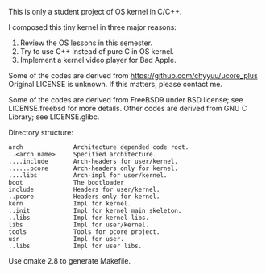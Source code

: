 This is only a student project of OS kernel in C/C++.

I composed this tiny kernel in three major reasons:

  1.  Review the OS lessons in this semester.
  2.  Try to use C++ instead of pure C in OS kernel.
  3.  Implement a kernel video player for Bad Apple.

Some of the codes are derived from https://github.com/chyyuu/ucore_plus
Original LICENSE is unknown. If this matters, please contact me.

Some of the codes are derived from FreeBSD9 under BSD license; 
see LICENSE.freebsd for more details. Other codes are derived from 
GNU C Library; see LICENSE.glibc.

Directory structure:

    arch              Architecture depended code root.
    ..<arch name>     Specified architecture.
    ....include       Arch-headers for user/kernel.
    ......pcore       Arch-headers only for kernel.
    ....libs          Arch-impl for user/kernel.
    boot              The bootloader
    include           Headers for user/kernel.
    ..pcore           Headers only for kernel.
    kern              Impl for kernel.
    ..init            Impl for kernel main skeleton.
    ..libs            Impl for kernel libs.
    libs              Impl for user/kernel.
    tools             Tools for pcore project.
    usr               Impl for user.
    ..libs            Impl for user libs.
    
Use cmake 2.8 to generate Makefile.


